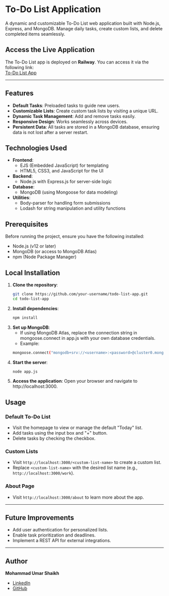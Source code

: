 # To-Do List Application

A dynamic and customizable To-Do List web application built with Node.js, Express, and MongoDB. Manage daily tasks, create custom lists, and delete completed items seamlessly.

## Access the Live Application

The To-Do List app is deployed on **Railway**. You can access it via the following link:  
[To-Do List App](https://to-do-list-kctp.onrender.com/)  

---


## Features

- **Default Tasks**: Preloaded tasks to guide new users.
- **Customizable Lists**: Create custom task lists by visiting a unique URL.
- **Dynamic Task Management**: Add and remove tasks easily.
- **Responsive Design**: Works seamlessly across devices.
- **Persistent Data**: All tasks are stored in a MongoDB database, ensuring data is not lost after a server restart.

## Technologies Used

- **Frontend**:
  - EJS (Embedded JavaScript) for templating
  - HTML5, CSS3, and JavaScript for the UI
- **Backend**:
  - Node.js with Express.js for server-side logic
- **Database**:
  - MongoDB (using Mongoose for data modeling)
- **Utilities**:
  - Body-parser for handling form submissions
  - Lodash for string manipulation and utility functions

## Prerequisites

Before running the project, ensure you have the following installed:

- Node.js (v12 or later)
- MongoDB (or access to MongoDB Atlas)
- npm (Node Package Manager)

## Local Installation

1. **Clone the repository**:
   ```bash
   git clone https://github.com/your-username/todo-list-app.git
   cd todo-list-app
2. **Install dependencies**:
   ```bash
   npm install
3. **Set up MongoDB**:
   - If using MongoDB Atlas, replace the connection string in mongoose.connect in app.js with your own database credentials.
   - Example:
   ```bash
   mongoose.connect("mongodb+srv://<username>:<password>@cluster0.mongodb.net/todoListDB");
4. **Start the server**:
   ```bash
   node app.js
5. **Access the application**:
   Open your browser and navigate to http://localhost:3000.

## Usage

### Default To-Do List

- Visit the homepage to view or manage the default "Today" list.
- Add tasks using the input box and "+" button.
- Delete tasks by checking the checkbox.

### Custom Lists

- Visit `http://localhost:3000/<custom-list-name>` to create a custom list.
- Replace `<custom-list-name>` with the desired list name (e.g., `http://localhost:3000/work`).

### About Page

- Visit `http://localhost:3000/about` to learn more about the app.

---

## Future Improvements

- Add user authentication for personalized lists.
- Enable task prioritization and deadlines.
- Implement a REST API for external integrations.

---

## Author

**Mohammad Umar Shaikh**  
- [LinkedIn](https://www.linkedin.com/in/mohammad-umar-shaikh-b914a3227/)  
- [GitHub](https://github.com/UmarSkh)


   

